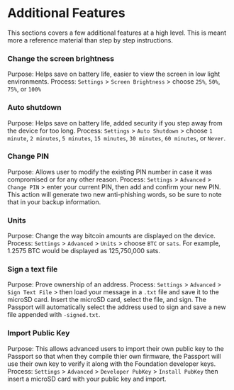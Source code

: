 # Additional Features
This sections covers a few additional features at a high level. This is meant more a reference material than step by step instructions.

### Change the screen brightness
Purpose: Helps save on battery life, easier to view the screen in low light environments. 
Process: `Settings` > `Screen Brightness` > choose `25%`, `50%`, `75%`, or `100%`

### Auto shutdown
Purpose: Helps save on battery life, added security if you step away from the device for too long.
Process: `Settings` > `Auto Shutdown` > choose `1 minute`, `2 minutes`, `5 minutes`, `15 minutes`, `30 minutes`, `60 minutes`, or `Never`.

### Change PIN
Purpose: Allows user to modify the existing PIN number in case it was compromised or for any other reason.
Process: `Settings` > `Advanced` > `Change PIN` > enter your current PIN, then add and confirm your new PIN. This action will generate two new anti-phishing words, so be sure to note that in your backup information. 

### Units
Purpose: Change the way bitcoin amounts are displayed on the device.
Process: `Settings` > `Advanced` > `Units` > choose `BTC` or `sats`. For example, 1.2575 BTC would be displayed as 125,750,000 sats.

### Sign a text file
Purpose: Prove ownership of an address. 
Process: `Settings` > `Advanced` > `Sign Text File` > then load your message in a `.txt` file and save it to the microSD card. Insert the microSD card, select the file, and sign. The Passport will automatically select the address used to sign and save a new file appended with `-signed.txt`. 

### Import Public Key
Purpose: This allows advanced users to import their own public key to the Passport so that when they compile thier own firmware, the Passport will use their own key to verify it along with the Foundation developer keys. 
Process: `Settings` > `Advanced` > `Developer PubKey` > `Install PubKey` then insert a microSD card with your public key and import. 
